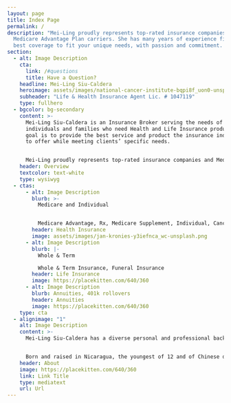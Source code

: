 ```yaml
---
layout: page
title: Index Page
permalink: /
description: "Mei-Ling proudly represents top-rated insurance companies and
  Medicare Advantage Plan carriers. She has many years of experience finding the
  best coverage to fit your unique needs, with passion and commitment. "
section:
  - alt: Image Description
    cta:
      link: /#questions
      title: Have a Question?
    headline: Mei-Ling Siu-Caldera
    heroimage: assets/images/national-cancer-institute-bqpi8f_uon0-unsplash.png
    subheader: "Life & Health Insurance Agent Lic. # 1047119"
    type: fullhero
  - bgcolor: bg-secondary
    content: >-
      Mei-Ling Siu-Caldera is an Insurance Broker serving the needs of
      individuals and families who need Health and Life Insurance products. Her
      goal is to provide the best service and product the insurance industry has
      to offer while meeting clients’ specific needs.


      Mei-Ling proudly represents top-rated insurance companies and Medicare Advantage Plan carriers. She has many years of experience finding the best coverage to fit your unique needs, with passion and commitment.
    header: Overview
    textcolor: text-white
    type: wysiwyg
  - ctas:
      - alt: Image Description
        blurb: >-
          Medicare and Individual


          Medicare Advantage, Rx, Medicare Supplement, Individual, Cancer, Stroke, Heart Attack, Dental, Vision, Hospital Indemnity, Access Health
        header: Health Insurance
        image: assets/images/jan-kronies-y3iefnca_wc-unsplash.png
      - alt: Image Description
        blurb: |-
          Whole & Term

          Whole & Term Insurance, Funeral Insurance
        header: Life Insurance
        image: https://placekitten.com/640/360
      - alt: Image Description
        blurb: Annuities, 401k rollovers
        header: Annuities
        image: https://placekitten.com/640/360
    type: cta
  - alignimage: "1"
    alt: Image Description
    content: >-
      Mei-Ling Siu-Caldera has a diverse personal and professional background.


      Born and raised in Nicaragua, the youngest of 12 and of Chinese descent, she is multicultural, sensitive and caring about those whom she serves. While she was orphaned before she was 16, it did not deter her from becoming a medical doctor and obtain a doctorate in Nutrition while raising 4 children. Before becoming a full-time insurance agent, Mei-Ling did research and taught at UCONN for many years.
    header: About
    image: https://placekitten.com/640/360
    link: Link Title
    type: mediatext
    url: Url
---
```

